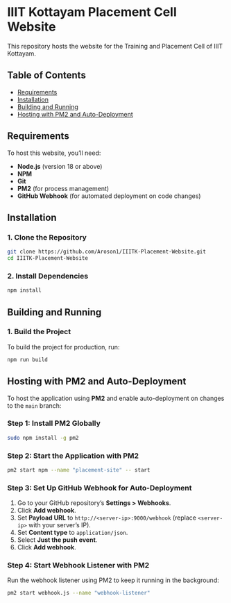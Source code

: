 # IIIT Kottayam Placement Cell Website

This repository hosts the website for the Training and Placement Cell of IIIT Kottayam.

## Table of Contents

- [Requirements](#requirements)
- [Installation](#installation)
- [Building and Running](#building-and-running)
- [Hosting with PM2 and Auto-Deployment](#hosting-with-pm2-and-auto-deployment)


## Requirements
To host this website, you’ll need:
- **Node.js** (version 18 or above)
- **NPM**
- **Git**
- **PM2** (for process management)
- **GitHub Webhook** (for automated deployment on code changes)

## Installation

### 1. Clone the Repository
```bash
git clone https://github.com/Aroson1/IIITK-Placement-Website.git
cd IIITK-Placement-Website
```

### 2. Install Dependencies
```bash
npm install
```

## Building and Running

### 1. Build the Project
To build the project for production, run:
```bash
npm run build
```

## Hosting with PM2 and Auto-Deployment

To host the application using **PM2** and enable auto-deployment on changes to the `main` branch:

### Step 1: Install PM2 Globally
```bash
sudo npm install -g pm2
```

### Step 2: Start the Application with PM2
```bash
pm2 start npm --name "placement-site" -- start
```

### Step 3: Set Up GitHub Webhook for Auto-Deployment
1. Go to your GitHub repository’s **Settings > Webhooks**.
2. Click **Add webhook**.
3. Set **Payload URL** to `http://<server-ip>:9000/webhook` (replace `<server-ip>` with your server’s IP).
4. Set **Content type** to `application/json`.
5. Select **Just the push event**.
6. Click **Add webhook**.

### Step 4: Start Webhook Listener with PM2
Run the webhook listener using PM2 to keep it running in the background:
```bash
pm2 start webhook.js --name "webhook-listener"
```
